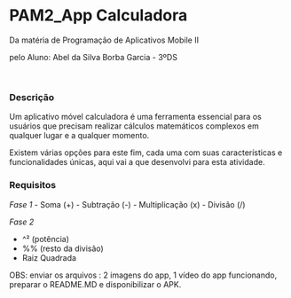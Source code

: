 <h1>PAM2_App Calculadora</h1>
<p>Da matéria de Programação de Aplicativos Mobile II</p>
<p>pelo Aluno: Abel da Silva Borba Garcia - 3ºDS</p><br>

<h3>Descrição</h3>
<p>Um aplicativo móvel calculadora é uma ferramenta essencial para os usuários que precisam realizar cálculos matemáticos complexos em qualquer lugar e a qualquer momento.</p> 
<p>Existem várias opções para este fim, cada uma com suas características e funcionalidades únicas, aqui vai a que desenvolvi para esta atividade.</p>

<h3>Requisitos</h3>
<i>Fase 1</i>                               
 - Soma (+)
 - Subtração (-)
 - Multiplicação (x)
 - Divisão (/)

 <i>Fase 2</i>
 - ^² (potência)
 - %% (resto da divisão)
 - Raiz Quadrada

OBS: enviar os arquivos :
2 imagens do app, 1 vídeo do app funcionando, preparar o README.MD e disponibilizar o APK.
